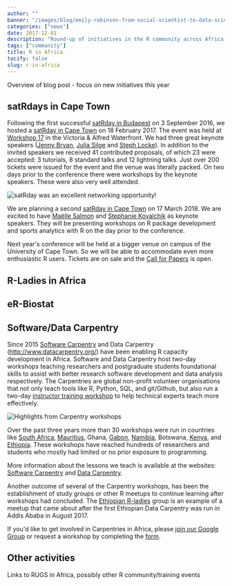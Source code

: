 ```yaml
---
author: ""
banner: "/images/blog/emily-robinson-from-social-scientist-to-data-scientist/portrait.png"
categories: ["news"]
date: 2017-12-01
description: "Round-up of initiatives in the R community across Africa."
tags: ["community"]
title: R in Africa
tocify: false
slug: r-in-africa
---
```


Overview of blog post - focus on new initiatives this year

<!--more--> 

## satRdays in Cape Town

Following the first successful [satRday in Budapest](http://budapest.satrdays.org/) on 3 September 2016, we hosted a [satRday in Cape Town](http://capetown2017.satrdays.org/) on 18 February 2017. The event was held at [Workshop 17](http://workshop17.co.za/) in the Victoria & Alfred Waterfront. We had three great keynote speakers ([Jenny Bryan](https://twitter.com/JennyBryan), [Julia Silge](https://twitter.com/juliasilge) and [Steph Locke](https://twitter.com/SteffLocke)). In addition to the invited speakers we received 41 contributed proposals, of which 23 were accepted: 3 tutorials, 8 standard talks and 12 lightning talks. Just over 200 tickets were issued for the event and the venue was literally packed. On two days prior to the conference there were workshops by the keynote speakers. These were also very well attended.

![satRday was an excellent networking opportunity!](/images/blog/r-in-africa/D3S_6897.JPG)

We are planning a second [satRday in Cape Town](http://capetown2018.satrdays.org/) on 17 March 2018. We are excited to have [Maëlle Salmon](https://twitter.com/maelle) and [Stephanie Kovalchik](https://twitter.com/StatsOnTheT) as keynote speakers. They will be presenting workshops on R package development and sports analytics with R on the day prior to the conference.

Next year's conference will be held at a bigger venue on campus of the University of Cape Town. So we will be able to accommodate even more enthusiastic R users. Tickets are on sale and the [Call for Papers](https://www.papercall.io/satrday-cape-town-2018) is open.

## R-Ladies in Africa

## eR-Biostat

## Software/Data Carpentry

Since 2015 [Software Carpentry](https://software-carpentry.org/) and Data Carpentry (http://www.datacarpentry.org/) have been enabling R capacity development in Africa. Software and Data Carpentry host two-day workshops teaching researchers and postgraduate students foundational skills to assist with better research software development and data analysis respectively. The Carpentries are global non-profit volunteer organisations that not only teach tools like R, Python, SQL, and git/Github, but also run a two-day [instructor training workshop](https://carpentries.github.io/instructor-training/) to help technical experts teach more effectively.

![Highlights from Carpentry workshops](/images/blog/r-in-africa/carpentries.jpg)

Over the past three years more than 30 workshops were run in countries like [South Africa](https://software-carpentry.org/blog/2017/05/instructor-training-south-africa.html), [Mauritius](https://software-carpentry.org/blog/2017/09/mauritius.html), Ghana, [Gabon](https://software-carpentry.org/blog/2017/09/mauritius.html), [Namibia](https://software-carpentry.org/blog/2017/09/namibia.html), Botswana, [Kenya](http://www.datacarpentry.org/blog/tdwg/), and [Ethiopia](https://software-carpentry.org/blog/2017/09/ethiopia.html). These workshops have reached hundreds of researchers and students who mostly had limited or no prior exposure to programming. 

More information about the lessons we teach is available at the websites: [Software Carpentry](https://software-carpentry.org/lessons/) and [Data Carpentry](http://www.datacarpentry.org/lessons/).

Another outcome of several of the Carpentry workshops, has been the establishment of study groups or other R meetups to continue learning after workshops had concluded. The [Ethiopian R-ladies](https://r-ladies-addis.github.io/studyGroup/) group is an example of a meetup that came about after the first Ethiopian Data Carpentry was run in Addis Ababa in August 2017. 

If you'd like to get involved in Carpentries in Africa, please [join our Google Group](https://groups.google.com/forum/#!forum/swc-za) or request a workshop by completing the [form](https://software-carpentry.org/workshops/request/).


## Other activities

Links to RUGS in Africa, possibly other R community/training events

